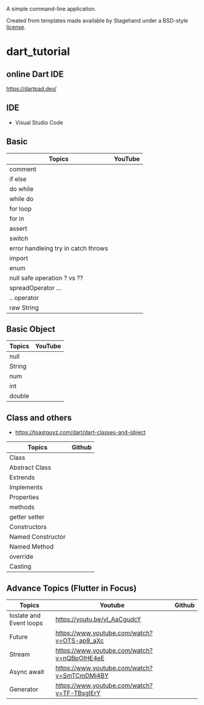 A simple command-line application.

Created from templates made available by Stagehand under a BSD-style
[license](https://github.com/dart-lang/stagehand/blob/master/LICENSE).
# dart_tutorial

## online Dart IDE
https://dartpad.dev/

## IDE
- Visual Studio Code

## Basic 
| Topics | YouTube |
|-|-|
| comment |
| if else |
| do while |
| while do |
| for loop |
| for in |
| assert |
| switch |
| error handleing try in catch throws |
| import |
| enum |
| null safe operation ? vs ?? |
| spreadOperator ... |
| .. operator|
| raw String |


## Basic Object
| Topics | YouTube |
|-|-|
| null |
| String |
| num |
| int |
| double |

## Class and others
- https://toastguyz.com/dart/dart-classes-and-object

| Topics | Github |
| ------ | ------ |
| Class |
| Abstract Class |
| Extrends |
| Implements |
| Properties |
| methods |
| getter setter |
| Constructors |
| Named Constructor |
| Named Method |
| override |
| Casting |



## Advance Topics (Flutter in Focus)

| Topics | Youtube | Github |
|-|-|-|
| Ioslate and Event loops | https://youtu.be/vl_AaCgudcY |  | 
| Future | https://www.youtube.com/watch?v=OTS-ap9_aXc | |
| Stream | https://www.youtube.com/watch?v=nQBpOIHE4eE  | |
| Async await | https://www.youtube.com/watch?v=SmTCmDMi4BY | 
| Generator | https://www.youtube.com/watch?v=TF-TBsgIErY | |


